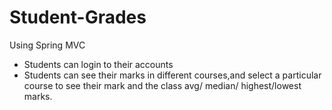 # Student-Grades
Using Spring MVC
- Students can login to their accounts
- Students can see their marks in different courses,and select a particular course to see their mark and the class avg/ median/ highest/lowest marks.
